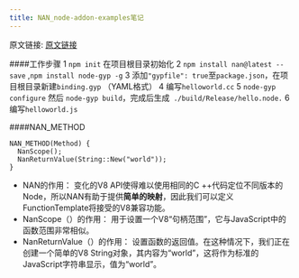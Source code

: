 ```yaml
---
title: NAN_node-addon-examples笔记
---
```


原文链接: [原文链接](https://github.com/nodejs/node-addon-examples/blob/master/1_hello_world/README.md)

####工作步骤
1 `npm init` 在项目根目录初始化 
2 `npm install nan@latest --save` ,`npm install node-gyp -g`
3 添加`"gypfile": true`至`package.json`，在项目根目录新建`binding.gyp` （YAML格式）
4 编写`helloworld.cc`
5 `node-gyp configure` 然后 `node-gyp build`，完成后生成` ./build/Release/hello.node.`
6 编写`helloworld.js`


####NAN_METHOD
```
NAN_METHOD(Method) {
  NanScope();
  NanReturnValue(String::New("world"));
}
```
* NAN的作用：
变化的V8 API使得难以使用相同的C ++代码定位不同版本的Node，所以NAN有助于提供**简单的映射**，因此我们可以定义FunctionTemplate将接受的V8兼容功能。
* NanScope（）的作用：
用于设置一个V8“句柄范围”，它与JavaScript中的函数范围非常相似。
* NanReturnValue（）的作用：
设置函数的返回值。在这种情况下，我们正在创建一个简单的V8 String对象，其内容为“world”，这将作为标准的JavaScript字符串显示，值为“world”。